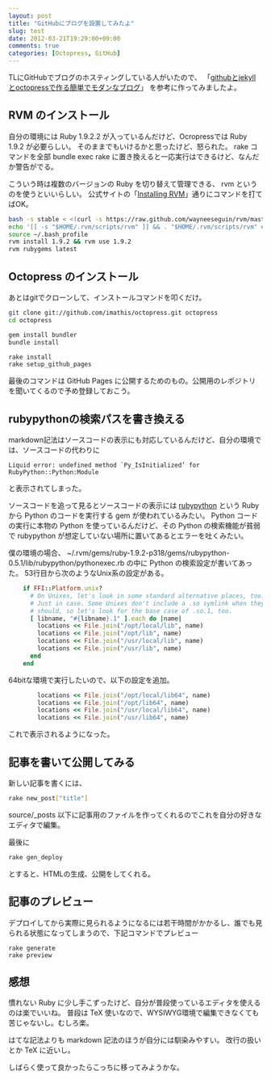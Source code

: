 ```yaml
---
layout: post
title: "GitHubにブログを設置してみたよ"
slug: test
date: 2012-03-21T19:29:00+09:00
comments: true
categories: [Octopress, GitHub]
---
```


TLにGitHubでブログのホスティングしている人がいたので、
「[githubとjekyllとoctopressで作る簡単でモダンなブログ](http://mattn.kaoriya.net/software/lang/ruby/20111017205717.htm)」
を参考に作ってみましたよ。

<!-- more -->

## RVM のインストール

自分の環境には Ruby 1.9.2.2 が入っているんだけど、Ocropressでは Ruby 1.9.2 が必要らしい。
そのままでもいけるかと思ったけど、怒られた。
rake コマンドを全部 bundle exec rake に置き換えると一応実行はできるけど、なんだか警告がでる。

こういう時は複数のバージョンの Ruby を切り替えて管理できる、 rvm というのを使うといいらしい。
公式サイトの「[Installing RVM](http://octopress.org/docs/setup/rvm/)」通りにコマンドを打てばOK。

``` bash
bash -s stable < <(curl -s https://raw.github.com/wayneeseguin/rvm/master/binscripts/rvm-installer)
echo '[[ -s "$HOME/.rvm/scripts/rvm" ]] && . "$HOME/.rvm/scripts/rvm" # Load RVM function' >> ~/.bash_profile
source ~/.bash_profile
rvm install 1.9.2 && rvm use 1.9.2
rvm rubygems latest
```


## Octopress のインストール

あとはgitでクローンして、インストールコマンドを叩くだけ。

``` bash
git clone git://github.com/imathis/octopress.git octopress
cd octopress

gem install bundler
bundle install

rake install
rake setup_github_pages
```

最後のコマンドは GitHub Pages に公開するためのもの。公開用のレポジトリを聞いてくるので予め登録しておこう。


## rubypythonの検索パスを書き換える
markdown記法はソースコードの表示にも対応しているんだけど、自分の環境では、ソースコードの代わりに

    Liquid error: undefined method `Py_IsInitialized’ for RubyPython::Python:Module

と表示されてしまった。

ソースコードを追って見るとソースコードの表示には [rubypython](http://rubypython.rubyforge.org/) という
Ruby から Python のコードを実行する gem が使われているみたい。
Python コードの実行に本物の Python を使っているんだけど、その Python の検索機能が貧弱で rubypython が想定していない場所に置いてあるとエラーを吐くみたい。

僕の環境の場合、 ~/.rvm/gems/ruby-1.9.2-p318/gems/rubypython-0.5.1/lib/rubypython/pythonexec.rb の中に Python の検索設定が書いてあった。
53行目から次のようなUnix系の設定がある。

``` ruby
    if FFI::Platform.unix?
      # On Unixes, let's look in some standard alternative places, too.
      # Just in case. Some Unixes don't include a .so symlink when they
      # should, so let's look for the base case of .so.1, too.
      [ libname, "#{libname}.1" ].each do |name|
        locations << File.join("/opt/local/lib", name)
        locations << File.join("/opt/lib", name)
        locations << File.join("/usr/local/lib", name)
        locations << File.join("/usr/lib", name)
      end
    end
```

64bitな環境で実行したいので、以下の設定を追加。

``` ruby
        locations << File.join("/opt/local/lib64", name)
        locations << File.join("/opt/lib64", name)
        locations << File.join("/usr/local/lib64", name)
        locations << File.join("/usr/lib64", name)
```

これで表示されるようになった。



## 記事を書いて公開してみる

新しい記事を書くには、

``` bash
rake new_post["title"]
```

source/_posts 以下に記事用のファイルを作ってくれるのでこれを自分の好きなエディタで編集。

最後に

``` bash
rake gen_deploy
```

とすると、HTMLの生成、公開をしてくれる。

## 記事のプレビュー
デプロイしてから実際に見られるようになるには若干時間がかかるし、誰でも見られる状態になってしまうので、下記コマンドでプレビュー

```
rake generate
rake preview
```


## 感想
慣れない Ruby に少し手こずったけど、自分が普段使っているエディタを使えるのは楽でいいね。
普段は TeX 使いなので、WYSIWYG環境で編集できなくても苦じゃないし。むしろ楽。

はてな記法よりも markdown 記法のほうが自分には馴染みやすい。
改行の扱いとか TeX に近いし。

しばらく使って良かったらこっちに移ってみようかな。
